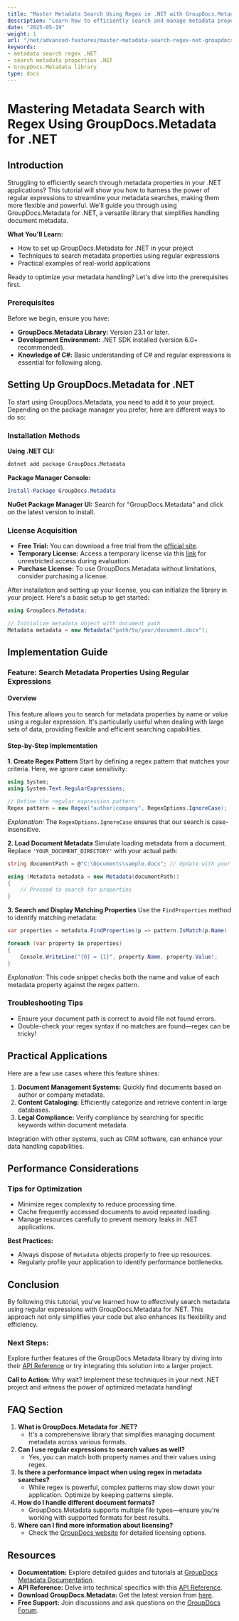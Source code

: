 ```yaml
---
title: "Master Metadata Search Using Regex in .NET with GroupDocs.Metadata"
description: "Learn how to efficiently search and manage metadata properties using regex in .NET applications with GroupDocs.Metadata. Enhance flexibility and power in your document management."
date: "2025-05-19"
weight: 1
url: "/net/advanced-features/master-metadata-search-regex-net-groupdocs-metadata/"
keywords:
- metadata search regex .NET
- search metadata properties .NET
- GroupDocs.Metadata library
type: docs
---
```

# Mastering Metadata Search with Regex Using GroupDocs.Metadata for .NET

## Introduction
Struggling to efficiently search through metadata properties in your .NET applications? This tutorial will show you how to harness the power of regular expressions to streamline your metadata searches, making them more flexible and powerful. We'll guide you through using GroupDocs.Metadata for .NET, a versatile library that simplifies handling document metadata.

**What You'll Learn:**
- How to set up GroupDocs.Metadata for .NET in your project
- Techniques to search metadata properties using regular expressions
- Practical examples of real-world applications

Ready to optimize your metadata handling? Let's dive into the prerequisites first.

### Prerequisites
Before we begin, ensure you have:

- **GroupDocs.Metadata Library:** Version 23.1 or later.
- **Development Environment:** .NET SDK installed (version 6.0+ recommended).
- **Knowledge of C#:** Basic understanding of C# and regular expressions is essential for following along.

## Setting Up GroupDocs.Metadata for .NET
To start using GroupDocs.Metadata, you need to add it to your project. Depending on the package manager you prefer, here are different ways to do so:

### Installation Methods
**Using .NET CLI:**

```bash
dotnet add package GroupDocs.Metadata
```

**Package Manager Console:**

```powershell
Install-Package GroupDocs.Metadata
```

**NuGet Package Manager UI:** 
Search for "GroupDocs.Metadata" and click on the latest version to install.

### License Acquisition
- **Free Trial:** You can download a free trial from the [official site](https://purchase.groupdocs.com/temporary-license).
- **Temporary License:** Access a temporary license via this [link](https://purchase.groupdocs.com/temporary-license) for unrestricted access during evaluation.
- **Purchase License:** To use GroupDocs.Metadata without limitations, consider purchasing a license.

After installation and setting up your license, you can initialize the library in your project. Here's a basic setup to get started:

```csharp
using GroupDocs.Metadata;

// Initialize metadata object with document path
Metadata metadata = new Metadata("path/to/your/document.docx");
```

## Implementation Guide
### Feature: Search Metadata Properties Using Regular Expressions
#### Overview
This feature allows you to search for metadata properties by name or value using a regular expression. It's particularly useful when dealing with large sets of data, providing flexible and efficient searching capabilities.

#### Step-by-Step Implementation
**1. Create Regex Pattern**
Start by defining a regex pattern that matches your criteria. Here, we ignore case sensitivity:

```csharp
using System;
using System.Text.RegularExpressions;

// Define the regular expression pattern
Regex pattern = new Regex("author|company", RegexOptions.IgnoreCase);
```

*Explanation:* The `RegexOptions.IgnoreCase` ensures that our search is case-insensitive.

**2. Load Document Metadata**
Simulate loading metadata from a document. Replace `'YOUR_DOCUMENT_DIRECTORY'` with your actual path:

```csharp
string documentPath = @"C:\Documents\sample.docx"; // Update with your file path

using (Metadata metadata = new Metadata(documentPath))
{
    // Proceed to search for properties
}
```

**3. Search and Display Matching Properties**
Use the `FindProperties` method to identify matching metadata:

```csharp
var properties = metadata.FindProperties(p => pattern.IsMatch(p.Name) || pattern.IsMatch(p.Value.ToString()));

foreach (var property in properties)
{
    Console.WriteLine("{0} = {1}", property.Name, property.Value);
}
```

*Explanation:* This code snippet checks both the name and value of each metadata property against the regex pattern.

### Troubleshooting Tips
- Ensure your document path is correct to avoid file not found errors.
- Double-check your regex syntax if no matches are found—regex can be tricky!

## Practical Applications
Here are a few use cases where this feature shines:
1. **Document Management Systems:** Quickly find documents based on author or company metadata.
2. **Content Cataloging:** Efficiently categorize and retrieve content in large databases.
3. **Legal Compliance:** Verify compliance by searching for specific keywords within document metadata.

Integration with other systems, such as CRM software, can enhance your data handling capabilities.

## Performance Considerations
### Tips for Optimization
- Minimize regex complexity to reduce processing time.
- Cache frequently accessed documents to avoid repeated loading.
- Manage resources carefully to prevent memory leaks in .NET applications.

**Best Practices:**
- Always dispose of `Metadata` objects properly to free up resources.
- Regularly profile your application to identify performance bottlenecks.

## Conclusion
By following this tutorial, you've learned how to effectively search metadata using regular expressions with GroupDocs.Metadata for .NET. This approach not only simplifies your code but also enhances its flexibility and efficiency. 

### Next Steps:
Explore further features of the GroupDocs.Metadata library by diving into their [API Reference](https://reference.groupdocs.com/metadata/net/) or try integrating this solution into a larger project.

**Call to Action:**
Why wait? Implement these techniques in your next .NET project and witness the power of optimized metadata handling!

## FAQ Section
1. **What is GroupDocs.Metadata for .NET?**
   - It's a comprehensive library that simplifies managing document metadata across various formats.
2. **Can I use regular expressions to search values as well?**
   - Yes, you can match both property names and their values using regex.
3. **Is there a performance impact when using regex in metadata searches?**
   - While regex is powerful, complex patterns may slow down your application. Optimize by keeping patterns simple.
4. **How do I handle different document formats?**
   - GroupDocs.Metadata supports multiple file types—ensure you're working with supported formats for best results.
5. **Where can I find more information about licensing?**
   - Check the [GroupDocs website](https://purchase.groupdocs.com/temporary-license) for detailed licensing options.

## Resources
- **Documentation:** Explore detailed guides and tutorials at [GroupDocs Metadata Documentation](https://docs.groupdocs.com/metadata/net/).
- **API Reference:** Delve into technical specifics with this [API Reference](https://reference.groupdocs.com/metadata/net/).
- **Download GroupDocs.Metadata:** Get the latest version from [here](https://releases.groupdocs.com/metadata/net/).
- **Free Support:** Join discussions and ask questions on the [GroupDocs Forum](https://forum.groupdocs.com/c/metadata/).
